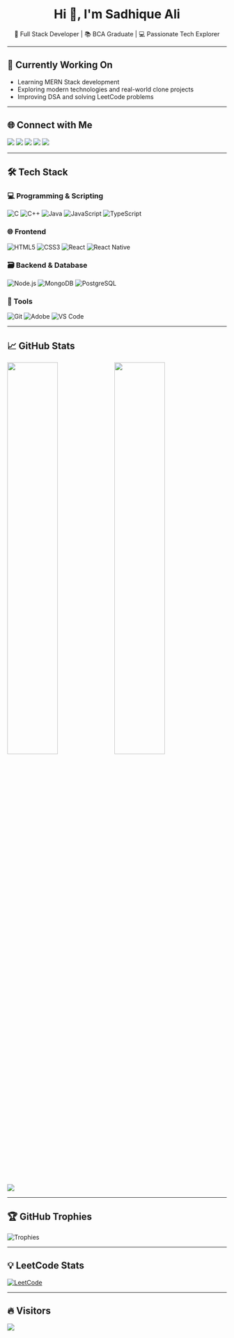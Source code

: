 <h1 align="center">Hi 👋, I'm Sadhique Ali</h1>
<p align="center">🚀 Full Stack Developer | 📚 BCA Graduate | 💻 Passionate Tech Explorer</p>

---

## 🚧 Currently Working On
- Learning MERN Stack development
- Exploring modern technologies and real-world clone projects
- Improving DSA and solving LeetCode problems

---

## 🌐 Connect with Me
<p align="left">
  <a href="https://x.com/Sadhique_ck" target="_blank"><img src="https://img.shields.io/badge/X-000000?style=for-the-badge&logo=x&logoColor=white"/></a>
  <a href="https://linkedin.com/in/sadhique-ali" target="_blank"><img src="https://img.shields.io/badge/LinkedIn-0A66C2?style=for-the-badge&logo=linkedin&logoColor=white"/></a>
  <a href="https://instagram.com/_sq_ck_" target="_blank"><img src="https://img.shields.io/badge/Instagram-E4405F?style=for-the-badge&logo=instagram&logoColor=white"/></a>
  <a href="https://facebook.com/sadhiquekpz" target="_blank"><img src="https://img.shields.io/badge/Facebook-1877F2?style=for-the-badge&logo=facebook&logoColor=white"/></a>
  <a href="https://discord.com/users/sadhique#5376" target="_blank"><img src="https://img.shields.io/badge/Discord-5865F2?style=for-the-badge&logo=discord&logoColor=white"/></a>
</p>

---

## 🛠️ Tech Stack

### 💻 Programming & Scripting
![C](https://img.shields.io/badge/C-00599C?style=flat&logo=c&logoColor=white)
![C++](https://img.shields.io/badge/C++-00599C?style=flat&logo=c%2B%2B&logoColor=white)
![Java](https://img.shields.io/badge/Java-ED8B00?style=flat&logo=openjdk&logoColor=white)
![JavaScript](https://img.shields.io/badge/JavaScript-F7DF1E?style=flat&logo=javascript&logoColor=black)
![TypeScript](https://img.shields.io/badge/TypeScript-3178C6?style=flat&logo=typescript&logoColor=white)

### 🌐 Frontend
![HTML5](https://img.shields.io/badge/HTML5-E34F26?style=flat&logo=html5&logoColor=white)
![CSS3](https://img.shields.io/badge/CSS3-1572B6?style=flat&logo=css3&logoColor=white)
![React](https://img.shields.io/badge/React-20232a?style=flat&logo=react&logoColor=61DAFB)
![React Native](https://img.shields.io/badge/React_Native-20232a?style=flat&logo=react&logoColor=61DAFB)

### 🗃️ Backend & Database
![Node.js](https://img.shields.io/badge/Node.js-339933?style=flat&logo=node.js&logoColor=white)
![MongoDB](https://img.shields.io/badge/MongoDB-4EA94B?style=flat&logo=mongodb&logoColor=white)
![PostgreSQL](https://img.shields.io/badge/PostgreSQL-4169E1?style=flat&logo=postgresql&logoColor=white)

### 🔧 Tools
![Git](https://img.shields.io/badge/Git-F05032?style=flat&logo=git&logoColor=white)
![Adobe](https://img.shields.io/badge/Adobe-FE0000?style=flat&logo=adobe&logoColor=white)
![VS Code](https://img.shields.io/badge/VS_Code-007ACC?style=flat&logo=visual-studio-code&logoColor=white)

---

## 📈 GitHub Stats

<p align="left">
  <img src="https://github-readme-stats.vercel.app/api?username=sadhiqueck&theme=radical&show_icons=true&hide_border=false" width="48%"/>
  <img src="https://github-readme-streak-stats.herokuapp.com/?user=sadhiqueck&theme=radical&hide_border=false" width="48%"/>
</p>
<p align="left">
  <img src="https://github-readme-stats.vercel.app/api/top-langs/?username=sadhiqueck&layout=compact&theme=radical&hide_border=false"/>
</p>

---

## 🏆 GitHub Trophies
![Trophies](https://github-profile-trophy.vercel.app/?username=sadhiqueck&theme=radical&margin-w=10&no-bg=true)

---

## 💡 LeetCode Stats
[![LeetCode](https://img.shields.io/badge/LeetCode-000?style=flat&logo=leetcode&logoColor=yellow)](https://leetcode.com/sadhiqueck)  
<!-- If your username is different on LeetCode, replace the link above accordingly -->

---

## 🔥 Visitors
[![](https://visitcount.itsvg.in/api?id=sadhiqueck&icon=5&color=1)](https://visitcount.itsvg.in)

<!-- Made with ❤️ by Sadhique Ali | Profile Enhanced by ChatGPT -->

